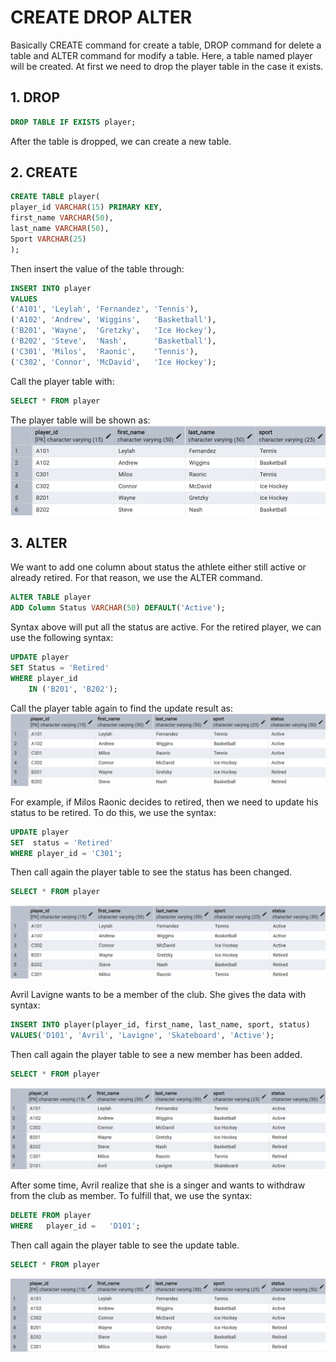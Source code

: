 # CREATE DROP ALTER
Basically CREATE command for create a table, DROP command for delete a table and ALTER command for modify a table. Here, a table named player will be created. At first we need to drop the player table in the case it exists.
## 1. DROP
```sql
DROP TABLE IF EXISTS player;
```
After the table is dropped, we can create a new table.

## 2. CREATE
```sql
CREATE TABLE player(
player_id VARCHAR(15) PRIMARY KEY,
first_name VARCHAR(50),
last_name VARCHAR(50),
Sport VARCHAR(25)
);
```
Then insert the value of the table through:
```sql
INSERT INTO player
VALUES 
('A101', 'Leylah', 'Fernandez', 'Tennis'),
('A102', 'Andrew', 'Wiggins',   'Basketball'),
('B201', 'Wayne',  'Gretzky',   'Ice Hockey'),
('B202', 'Steve',  'Nash',      'Basketball'),
('C301', 'Milos',  'Raonic',    'Tennis'),
('C302', 'Connor', 'McDavid',   'Ice Hockey');
```

Call the player table with:
```sql
SELECT * FROM player
```

The player table will be shown as:
![create_drop_alter](https://github.com/imdwipayana/PostgreSQL/blob/main/Practice/CREATE%20DROP%20ALTER%20TABLE/image/table_player.png)



## 3. ALTER
We want to add one column about status the athlete either still active or already retired. For that reason, we use the ALTER command.
```sql
ALTER TABLE player
ADD Column Status VARCHAR(50) DEFAULT('Active');
```
Syntax above will put all the status are active. For the retired player, we can use the following syntax:
```sql
UPDATE player
SET Status = 'Retired'
WHERE player_id 
    IN ('B201', 'B202');
```
Call the player table again to find the update result as:
![create_drop_alter](https://github.com/imdwipayana/PostgreSQL/blob/main/Practice/CREATE%20DROP%20ALTER%20TABLE/image/alter_table.png)

For example, if Milos Raonic decides to retired, then we need to update his status to be retired. To do this, we use the syntax:
```sql
UPDATE player
SET  status = 'Retired'
WHERE player_id = 'C301';
```
Then call again the player table to see the status has been changed.
```sql
SELECT * FROM player
```
![create_drop_alter](https://github.com/imdwipayana/PostgreSQL/blob/main/Practice/CREATE%20DROP%20ALTER%20TABLE/image/update_status.png)

Avril Lavigne wants to be a member of the club. She gives the data with syntax:
```sql
INSERT INTO player(player_id, first_name, last_name, sport, status)
VALUES('D101', 'Avril', 'Lavigne', 'Skateboard', 'Active');
```
Then call again the player table to see a new member has been added.
```sql
SELECT * FROM player
```

![create_drop_alter](https://github.com/imdwipayana/PostgreSQL/blob/main/Practice/CREATE%20DROP%20ALTER%20TABLE/image/new%20member.png)

After some time, Avril realize that she is a singer and wants to withdraw from the club as member. To fulfill that, we use the syntax:

```sql
DELETE FROM player
WHERE   player_id =   'D101';
```
Then call again the player table to see the update table.
```sql
SELECT * FROM player
```
![create_drop_alter](https://github.com/imdwipayana/PostgreSQL/blob/main/Practice/CREATE%20DROP%20ALTER%20TABLE/image/member_withdraw.png)




